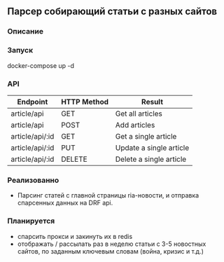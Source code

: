## Парсер собирающий статьи с разных сайтов

### Описание

### Запуск
docker-compose up -d

### API

| Endpoint        | HTTP Method | Result                  |
|-----------------|-------------|-------------------------|
| article/api     | GET         | Get all articles        |
| article/api     | POST        | Add articles            |
| article/api/:id | GET         | Get a single article    |
| article/api/:id | PUT         | Update a single article |
| article/api/:id | DELETE      | Delete a single article |

### Реализованно
* Парсинг статей с главной страницы ria-новости, и отправка спарсенных данных
на DRF api.

### Планируется
* спарсить прокси и закинуть их в redis
* отображать / рассылать раз в неделю статьи с 3-5 новостных сайтов,
по заданным ключевым словам (война, кризис и т.д.)



